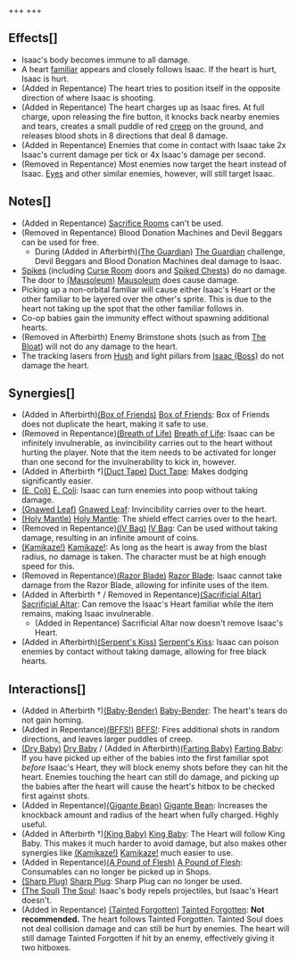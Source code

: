 +++
+++

Effects[]
---------


* Isaac's body becomes immune to all damage.
* A heart [familiar](/wiki/Familiar "Familiar") appears and closely follows Isaac. If the heart is hurt, Isaac is hurt.
* (Added in Repentance) The heart tries to position itself in the opposite direction of where Isaac is shooting.
* (Added in Repentance) The heart charges up as Isaac fires. At full charge, upon releasing the fire button, it knocks back nearby enemies and tears, creates a small puddle of red [creep](/wiki/Creep "Creep") on the ground, and releases blood shots in 8 directions that deal 8 damage.
* (Added in Repentance) Enemies that come in contact with Isaac take 2x Isaac's current damage per tick or 4x Isaac's damage per second.
* (Removed in Repentance) Most enemies now target the heart instead of Isaac. [Eyes](/wiki/Eye "Eye") and other similar enemies, however, will still target Isaac.


Notes[]
-------


* (Added in Repentance) [Sacrifice Rooms](/wiki/Sacrifice_Room "Sacrifice Room") can't be used.
* (Removed in Repentance) Blood Donation Machines and Devil Beggars can be used for free.
	+ During (Added in Afterbirth)[(The Guardian)](/wiki/The_Guardian "The Guardian") [The Guardian](/wiki/The_Guardian "The Guardian") challenge, Devil Beggars and Blood Donation Machines deal damage to Isaac.
* [Spikes](/wiki/Spikes "Spikes") (including [Curse Room](/wiki/Curse_Room "Curse Room") doors and [Spiked Chests](/wiki/Spiked_Chest "Spiked Chest")) do no damage. The door to [(Mausoleum)](/wiki/Mausoleum "Mausoleum") [Mausoleum](/wiki/Mausoleum "Mausoleum") does cause damage.
* Picking up a non-orbital familiar will cause either Isaac's Heart or the other familiar to be layered over the other's sprite. This is due to the heart not taking up the spot that the other familiar follows in.
* Co-op babies gain the immunity effect without spawning additional hearts.
* (Removed in Afterbirth) Enemy Brimstone shots (such as from [The Bloat](/wiki/The_Bloat "The Bloat")) will not do any damage to the heart.
* The tracking lasers from [Hush](/wiki/Hush "Hush") and light pillars from [Isaac (Boss)](/wiki/Isaac_(Boss) "Isaac (Boss)") do not damage the heart.


Synergies[]
-----------


* (Added in Afterbirth)[(Box of Friends)](/wiki/Box_of_Friends "Box of Friends") [Box of Friends](/wiki/Box_of_Friends "Box of Friends"): Box of Friends does not duplicate the heart, making it safe to use.
* (Removed in Repentance)[(Breath of Life)](/wiki/Breath_of_Life "Breath of Life") [Breath of Life](/wiki/Breath_of_Life "Breath of Life"): Isaac can be infinitely invulnerable, as invincibility carries out to the heart without hurting the player. Note that the item needs to be activated for longer than one second for the invulnerability to kick in, however.
* (Added in Afterbirth †)[(Duct Tape)](/wiki/Duct_Tape "Duct Tape") [Duct Tape](/wiki/Duct_Tape "Duct Tape"): Makes dodging significantly easier.
* [(E. Coli)](/wiki/E._Coli "E. Coli") [E. Coli](/wiki/E._Coli "E. Coli"): Isaac can turn enemies into poop without taking damage.
* [(Gnawed Leaf)](/wiki/Gnawed_Leaf "Gnawed Leaf") [Gnawed Leaf](/wiki/Gnawed_Leaf "Gnawed Leaf"): Invincibility carries over to the heart.
* [(Holy Mantle)](/wiki/Holy_Mantle "Holy Mantle") [Holy Mantle](/wiki/Holy_Mantle "Holy Mantle"): The shield effect carries over to the heart.
* (Removed in Repentance)[(IV Bag)](/wiki/IV_Bag "IV Bag") [IV Bag](/wiki/IV_Bag "IV Bag"): Can be used without taking damage, resulting in an infinite amount of coins.
* [(Kamikaze!)](/wiki/Kamikaze! "Kamikaze!") [Kamikaze!](/wiki/Kamikaze! "Kamikaze!"): As long as the heart is away from the blast radius, no damage is taken. The character must be at high enough speed for this.
* (Removed in Repentance)[(Razor Blade)](/wiki/Razor_Blade "Razor Blade") [Razor Blade](/wiki/Razor_Blade "Razor Blade"): Isaac cannot take damage from the Razor Blade, allowing for infinite uses of the item.
* (Added in Afterbirth † / Removed in Repentance)[(Sacrificial Altar)](/wiki/Sacrificial_Altar "Sacrificial Altar") [Sacrificial Altar](/wiki/Sacrificial_Altar "Sacrificial Altar"): Can remove the Isaac's Heart familiar while the item remains, making Isaac invulnerable.
	+ (Added in Repentance) Sacrificial Altar now doesn't remove Isaac's Heart.
* (Added in Afterbirth)[(Serpent's Kiss)](/wiki/Serpent%27s_Kiss "Serpent's Kiss") [Serpent's Kiss](/wiki/Serpent%27s_Kiss "Serpent's Kiss"): Isaac can poison enemies by contact without taking damage, allowing for free black hearts.


Interactions[]
--------------


* (Added in Afterbirth †)[(Baby-Bender)](/wiki/Baby-Bender "Baby-Bender") [Baby-Bender](/wiki/Baby-Bender "Baby-Bender"): The heart's tears do not gain homing.
* (Added in Repentance)[(BFFS!)](/wiki/BFFS! "BFFS!") [BFFS!](/wiki/BFFS! "BFFS!"): Fires additional shots in random directions, and leaves larger puddles of creep.
* [(Dry Baby)](/wiki/Dry_Baby "Dry Baby") [Dry Baby](/wiki/Dry_Baby "Dry Baby") / (Added in Afterbirth)[(Farting Baby)](/wiki/Farting_Baby "Farting Baby") [Farting Baby](/wiki/Farting_Baby "Farting Baby"): If you have picked up either of the babies into the first familiar spot *before* Isaac's Heart, they will block enemy shots before they can hit the heart. Enemies touching the heart can still do damage, and picking up the babies after the heart will cause the heart's hitbox to be checked first against shots.
* (Added in Repentance)[(Gigante Bean)](/wiki/Gigante_Bean "Gigante Bean") [Gigante Bean](/wiki/Gigante_Bean "Gigante Bean"): Increases the knockback amount and radius of the heart when fully charged. Highly useful.
* (Added in Afterbirth †)[(King Baby)](/wiki/King_Baby "King Baby") [King Baby](/wiki/King_Baby "King Baby"): The Heart will follow King Baby. This makes it much harder to avoid damage, but also makes other synergies like [(Kamikaze!)](/wiki/Kamikaze! "Kamikaze!") [Kamikaze!](/wiki/Kamikaze! "Kamikaze!") much easier to use.
* (Added in Repentance)[(A Pound of Flesh)](/wiki/A_Pound_of_Flesh "A Pound of Flesh") [A Pound of Flesh](/wiki/A_Pound_of_Flesh "A Pound of Flesh"): Consumables can no longer be picked up in Shops.
* [(Sharp Plug)](/wiki/Sharp_Plug "Sharp Plug") [Sharp Plug](/wiki/Sharp_Plug "Sharp Plug"): Sharp Plug can no longer be used.
* [(The Soul)](/wiki/The_Soul "The Soul") [The Soul](/wiki/The_Soul "The Soul"): Isaac's body repels projectiles, but Isaac's Heart doesn't.
* (Added in Repentance)  [(Tainted Forgotten)](/wiki/Tainted_Forgotten "Tainted Forgotten") [Tainted Forgotten](/wiki/Tainted_Forgotten "Tainted Forgotten"): **Not recommended.** The heart follows Tainted Forgotten. Tainted Soul does not deal collision damage and can still be hurt by enemies. The heart will still damage Tainted Forgotten if hit by an enemy, effectively giving it two hitboxes.


